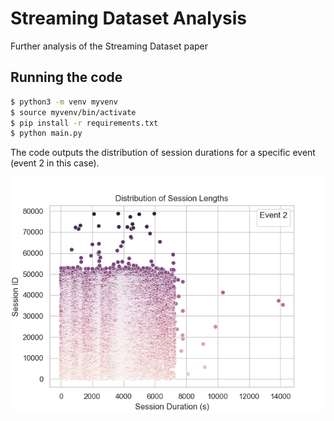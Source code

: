 # Streaming Dataset Analysis
Further analysis of the Streaming Dataset paper

## Running the code

```bash
$ python3 -m venv myvenv
$ source myvenv/bin/activate
$ pip install -r requirements.txt
$ python main.py
```

The code outputs the distribution of session durations for a specific event (event 2 in this case).

![alt text](./assets/Session_Durations.png)
